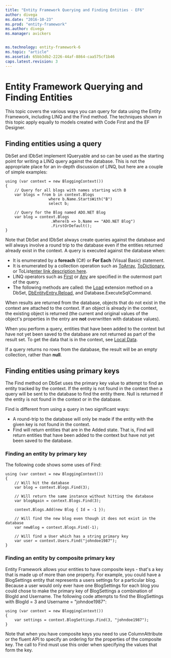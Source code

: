 ```yaml
---
title: "Entity Framework Querying and Finding Entities - EF6"
author: divega
ms.date: "2016-10-23"
ms.prod: "entity-framework"
ms.author: divega
ms.manager: avickers


ms.technology: entity-framework-6
ms.topic: "article"
ms.assetid: 65bb3db2-2226-44af-8864-caa575cf1b46
caps.latest.revision: 3
---
```

# Entity Framework Querying and Finding Entities
This topic covers the various ways you can query for data using the Entity Framework, including LINQ and the Find method. The techniques shown in this topic apply equally to models created with Code First and the EF Designer.  
  
## Finding entities using a query  
  
DbSet and IDbSet implement IQueryable and so can be used as the starting point for writing a LINQ query against the database. This is not the appropriate place for an in-depth discussion of LINQ, but here are a couple of simple examples:  
  
```  
using (var context = new BloggingContext()) 
{ 
    // Query for all blogs with names starting with B 
    var blogs = from b in context.Blogs 
                   where b.Name.StartsWith("B") 
                   select b; 
     
    // Query for the Blog named ADO.NET Blog 
    var blog = context.Blogs 
                    .Where(b => b.Name == "ADO.NET Blog") 
                    .FirstOrDefault(); 
}
```  
  
Note that DbSet and IDbSet always create queries against the database and will always involve a round trip to the database even if the entities returned already exist in the context. A query is executed against the database when:  

- It is enumerated by a **foreach** (C#) or **For Each** (Visual Basic) statement.  
- It is enumerated by a collection operation such as [ToArray](https://msdn.microsoft.com/library/bb298736), [ToDictionary](https://msdn.microsoft.com/library/system.linq.enumerable.todictionary), or ToList[enter link description here](https://msdn.microsoft.com/library/bb342261).  
- LINQ operators such as [First](https://msdn.microsoft.com/library/bb291976) or [Any](https://msdn.microsoft.com/library/bb337697) are specified in the outermost part of the query.  
- The following methods are called: the [Load](https://msdn.microsoft.com/library/system.data.entity.dbextensions.load) extension method on a DbSet, [DbEntityEntry.Reload](https://msdn.microsoft.com/library/system.data.entity.infrastructure.dbentityentry.reload.aspx), and Database.ExecuteSqlCommand.  
  
When results are returned from the database, objects that do not exist in the context are attached to the context. If an object is already in the context, the existing object is returned (the current and original values of the object's properties in the entry are **not** overwritten with database values).  
  
When you perform a query, entities that have been added to the context but have not yet been saved to the database are not returned as part of the result set. To get the data that is in the context, see [Local Data](../ef6/entity-framework-local-data.md).  
  
If a query returns no rows from the database, the result will be an empty collection, rather than **null**.  
  
## Finding entities using primary keys  
  
The Find method on DbSet uses the primary key value to attempt to find an entity tracked by the context. If the entity is not found in the context then a query will be sent to the database to find the entity there. Null is returned if the entity is not found in the context or in the database.  
  
Find is different from using a query in two significant ways:  
  
- A round-trip to the database will only be made if the entity with the given key is not found in the context.  
- Find will return entities that are in the Added state. That is, Find will return entities that have been added to the context but have not yet been saved to the database.  
### Finding an entity by primary key  
  
The following code shows some uses of Find:  
  
```  
using (var context = new BloggingContext()) 
{ 
    // Will hit the database 
    var blog = context.Blogs.Find(3); 
 
    // Will return the same instance without hitting the database 
    var blogAgain = context.Blogs.Find(3); 
 
    context.Blogs.Add(new Blog { Id = -1 }); 
 
    // Will find the new blog even though it does not exist in the database 
    var newBlog = context.Blogs.Find(-1); 
 
    // Will find a User which has a string primary key 
    var user = context.Users.Find("johndoe1987"); 
}
```  
  
### Finding an entity by composite primary key  
  
Entity Framework allows your entities to have composite keys - that's a key that is made up of more than one property. For example, you could have a BlogSettings entity that represents a users settings for a particular blog. Because a user would only ever have one BlogSettings for each blog you could chose to make the primary key of BlogSettings a combination of BlogId and Username. The following code attempts to find the BlogSettings with BlogId = 3 and Username = "johndoe1987":  
  
```  
using (var context = new BloggingContext()) 
{ 
    var settings = context.BlogSettings.Find(3, "johndoe1987"); 
}
```  
  
Note that when you have composite keys you need to use ColumnAttribute or the fluent API to specify an ordering for the properties of the composite key. The call to Find must use this order when specifying the values that form the key.  
  